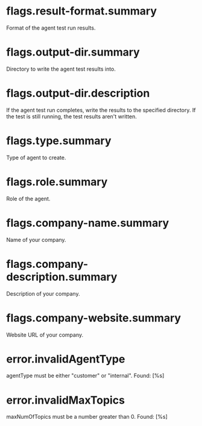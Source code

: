 # flags.result-format.summary

Format of the agent test run results.

# flags.output-dir.summary

Directory to write the agent test results into.

# flags.output-dir.description

If the agent test run completes, write the results to the specified directory. If the test is still running, the test results aren't written.

# flags.type.summary

Type of agent to create.

# flags.role.summary

Role of the agent.

# flags.company-name.summary

Name of your company.

# flags.company-description.summary

Description of your company.

# flags.company-website.summary

Website URL of your company.

# error.invalidAgentType

agentType must be either "customer" or "internal". Found: [%s]

# error.invalidMaxTopics

maxNumOfTopics must be a number greater than 0. Found: [%s]
